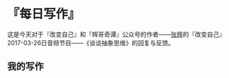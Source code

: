 # 『每日写作』

这是今天对于『改变自己』和『辉哥奇谭』公众号的作者——[张辉](http://weibo.com/forestsong)的『改变自己』2017-03-26日音频节目——《谈谈抽象思维》的回复与反馈。

## 我的写作
